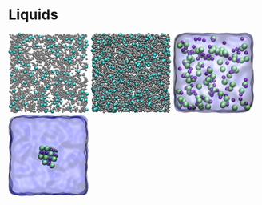 # Liquids

<p float="left">
  <img src="2D-lj-fluid/2D-lj.jpg" width="32%" />
  <img src="3D-lj-fluid/3D-lj.jpg" width="32%" />
  <img src="nacl-solution/nacl_solution_transparent.jpg" width="32%" />
  <img src="salt-dissolution-water/NaCldissolution.jpeg" width="32%" />
</p>
